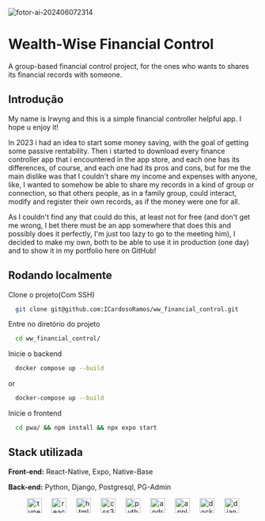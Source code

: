 
![fotor-ai-202406072314](https://github.com/ICardosoRamos/ww_financial_control/assets/111356794/24bb1f66-e46c-4e26-8521-6facee966a48)

# Wealth-Wise Financial Control

A group-based financial control project, for the ones who wants to shares its financial records with someone.
## Introdução

My name is Irwyng and this is a simple financial controller helpful app. I hope u enjoy it!

In 2023 i had an idea to start some money saving, with the goal of getting some passive rentability. Then i started to download every finance controller app that i encountered in the app store, and each one has its differences, of course, and each one had its pros and cons, but for me the main dislike was that I couldn't share my income and expenses with anyone, like, I wanted to somehow be able to share my records in a kind of group or connection, so that others people, as in a family group, could interact, modify and register their own records, as if the money were one for all.

As I couldn't find any that could do this, at least not for free (and don't get me wrong, I bet there must be an app somewhere that does this and possibly does it perfectly, I'm just too lazy to go to the meeting him), I decided to make my own, both to be able to use it in production (one day) and to show it in my portfolio here on GitHub!
## Rodando localmente

Clone o projeto(Com SSH)

```bash
  git clone git@github.com:ICardosoRamos/ww_financial_control.git
```

Entre no diretório do projeto

```bash
  cd ww_financial_control/
```

Inicie o backend

```bash
  docker compose up --build
```
or
```bash
  docker-compose up --build
```

Inicie o frontend

```bash
  cd pwa/ && npm install && npx expo start
```


## Stack utilizada

**Front-end:** React-Native, Expo, Native-Base

**Back-end:** Python, Django, Postgresql, PG-Admin


<div align="center">
  <img src="https://img.shields.io/badge/TypeScript-3178C6?logo=typescript&logoColor=white&style=for-the-badge" height="30" alt="typescript logo"  />
  <img width="12" />
  <img src="https://img.shields.io/badge/React%20Native-61DAFB?logo=react&logoColor=black&style=for-the-badge" height="30" alt="react native logo"  />
  <img width="12" />
  <img src="https://img.shields.io/badge/HTML5-E34F26?logo=html5&logoColor=white&style=for-the-badge" height="30" alt="html5 logo"  />
  <img width="12" />
  <img src="https://img.shields.io/badge/CSS3-1572B6?logo=css3&logoColor=white&style=for-the-badge" height="30" alt="css3 logo"  />
  <img width="12" />
  <img src="https://img.shields.io/badge/Python-3776AB?logo=python&logoColor=white&style=for-the-badge" height="30" alt="python logo"  />
  <img width="12" />
  <img src="https://img.shields.io/badge/Android-3DDC84?logo=android&logoColor=black&style=for-the-badge" height="30" alt="android logo"  />
  <img width="12" />
  <img src="https://img.shields.io/badge/Apple-000000?logo=apple&logoColor=white&style=for-the-badge" height="30" alt="apple logo"  />
  <img width="12" />
  <img src="https://img.shields.io/badge/Docker-2496ED?logo=docker&logoColor=white&style=for-the-badge" height="30" alt="docker logo"  />
  <img width="12" />
  <img src="https://img.shields.io/badge/Django-092E20?logo=django&logoColor=white&style=for-the-badge" height="30" alt="django logo"  />
</div>

